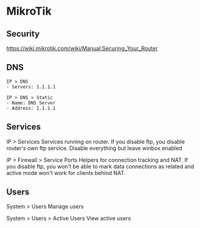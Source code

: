 # MikroTik

## Security
https://wiki.mikrotik.com/wiki/Manual:Securing_Your_Router

## DNS
    IP > DNS
    - Servers: 1.1.1.1
    
    IP > DNS > Static
    - Name: DNS Server
    - Address: 1.1.1.1

## Services
IP > Services
    Services running on router. If you disable ftp, you disable router's own ftp service.
    Disable everything but leave winbox enabled

IP > Firewall > Service Ports
    Helpers for connection tracking and NAT. If you disable ftp, you won't be able to mark data connections as related and active mode won't work for clients behind NAT.

## Users
System > Users
    Manage users

System > Users > Active Users
    View active users
